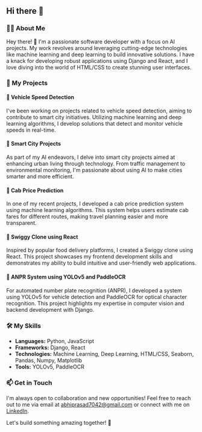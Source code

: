 ## Hi there 👋

### 👨‍💻 About Me

Hey there! 👋 I'm a passionate software developer with a focus on AI projects. My work revolves around leveraging cutting-edge technologies like machine learning and deep learning to build innovative solutions. I have a knack for developing robust applications using Django and React, and I love diving into the world of HTML/CSS to create stunning user interfaces.

### 🚀 My Projects

#### 🚗 Vehicle Speed Detection
I've been working on projects related to vehicle speed detection, aiming to contribute to smart city initiatives. Utilizing machine learning and deep learning algorithms, I develop solutions that detect and monitor vehicle speeds in real-time.

#### 🌆 Smart City Projects
As part of my AI endeavors, I delve into smart city projects aimed at enhancing urban living through technology. From traffic management to environmental monitoring, I'm passionate about using AI to make cities smarter and more efficient.

#### 🚕 Cab Price Prediction
In one of my recent projects, I developed a cab price prediction system using machine learning algorithms. This system helps users estimate cab fares for different routes, making travel planning easier and more transparent.

#### 🍔 Swiggy Clone using React
Inspired by popular food delivery platforms, I created a Swiggy clone using React. This project showcases my frontend development skills and demonstrates my ability to build intuitive and user-friendly web applications.

#### 🚗 ANPR System using YOLOv5 and PaddleOCR
For automated number plate recognition (ANPR), I developed a system using YOLOv5 for vehicle detection and PaddleOCR for optical character recognition. This project highlights my expertise in computer vision and backend development with Django.

### 🛠️ My Skills

- **Languages:** Python, JavaScript
- **Frameworks:** Django, React
- **Technologies:** Machine Learning, Deep Learning, HTML/CSS, Seaborn, Pandas, Numpy, Matplotlib
- **Tools:** YOLOv5, PaddleOCR

### 📫 Get in Touch

I'm always open to collaboration and new opportunities! Feel free to reach out to me via email at [abhiprasad7042@gmail.com](mailto:abhiprasad7042@gmail.com) or connect with me on [LinkedIn](https://www.linkedin.com/in/abhishek-kumar-a06048165).

Let's build something amazing together! 🌟


